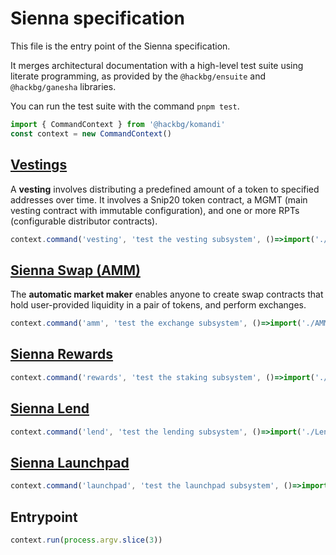 # Sienna specification

This file is the entry point of the Sienna specification.

It merges architectural documentation with a high-level test suite
using literate programming, as provided by the `@hackbg/ensuite` and
`@hackbg/ganesha` libraries.

You can run the test suite with the command `pnpm test`.

```typescript
import { CommandContext } from '@hackbg/komandi'
const context = new CommandContext()
```


## [Vestings](./Vesting.spec.ts.md)

A **vesting** involves distributing a predefined amount of a token
to specified addresses over time. It involves a Snip20 token contract,
a MGMT (main vesting contract with immutable configuration), and
one or more RPTs (configurable distributor contracts).

```typescript
context.command('vesting', 'test the vesting subsystem', ()=>import('./Vesting.spec.ts.md'))
```

## [Sienna Swap (AMM)](./AMM.spec.ts.md)

The **automatic market maker** enables anyone to create swap contracts
that hold user-provided liquidity in a pair of tokens, and perform exchanges.

```typescript
context.command('amm', 'test the exchange subsystem', ()=>import('./AMM.spec.ts.md'))
```

## [Sienna Rewards](./Rewards.spec.ts.md)

```typescript
context.command('rewards', 'test the staking subsystem', ()=>import('./Rewards.spec.ts.md'))
```

## [Sienna Lend](./Lend.spec.ts.md)

```typescript
context.command('lend', 'test the lending subsystem', ()=>import('./Lend.spec.ts.md'))
```

## [Sienna Launchpad](./Launchpad.spec.ts.md)

```typescript
context.command('launchpad', 'test the launchpad subsystem', ()=>import('./Launchpad.spec.ts.md'))
```

## Entrypoint

```typescript
context.run(process.argv.slice(3))
```

